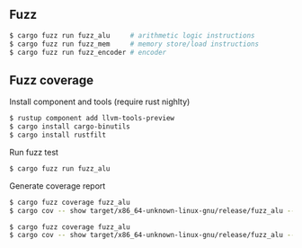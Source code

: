 ## Fuzz

```sh
$ cargo fuzz run fuzz_alu     # arithmetic logic instructions
$ cargo fuzz run fuzz_mem     # memory store/load instructions
$ cargo fuzz run fuzz_encoder # encoder
```

## Fuzz coverage

Install component and tools (require rust nighlty)

```sh
$ rustup component add llvm-tools-preview
$ cargo install cargo-binutils
$ cargo install rustfilt
```

Run fuzz test

```sh
$ cargo fuzz run fuzz_alu
```

Generate coverage report

```sh
$ cargo fuzz coverage fuzz_alu
$ cargo cov -- show target/x86_64-unknown-linux-gnu/release/fuzz_alu --Xdemangler=rustfilt --format=html -instr-profile=coverage/fuzz_alu/coverage.profdata --name=ckb --line-coverage-gt=1> /tmp/report.html

$ cargo fuzz coverage fuzz_alu
$ cargo cov -- show target/x86_64-unknown-linux-gnu/release/fuzz_alu --Xdemangler=rustfilt --format=html -instr-profile=coverage/fuzz_alu/coverage.profdata --name=ckb --line-coverage-gt=1> /tmp/report.html
```
